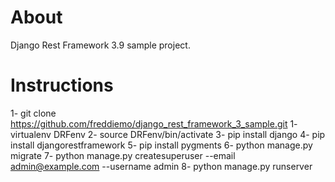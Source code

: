 # About
Django Rest Framework 3.9 sample project.

# Instructions
1- git clone https://github.com/freddiemo/django_rest_framework_3_sample.git
1- virtualenv DRFenv
2- source DRFenv/bin/activate
3- pip install django
4- pip install djangorestframework
5- pip install pygments
6- python manage.py migrate
7- python manage.py createsuperuser --email admin@example.com --username admin
8- python manage.py runserver


